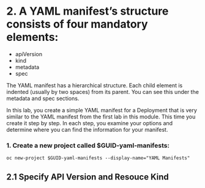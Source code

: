 # 2. A YAML manifest’s structure consists of four mandatory elements:

* apiVersion
* kind
* metadata
* spec

The YAML manifest has a hierarchical structure. Each child element is indented (usually by two spaces) from its parent. You can see this under the metadata and spec sections.

In this lab, you create a simple YAML manifest for a Deployment that is very similar to the YAML manifest from the first lab in this module. This time you create it step by step. In each step, you examine your options and determine where you can find the information for your manifest.

### 1. Create a new project called $GUID-yaml-manifests:
`oc new-project $GUID-yaml-manifests --display-name="YAML Manifests"`

## 2.1 Specify API Version and Resouce Kind


